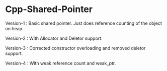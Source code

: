 # Cpp-Shared-Pointer

Version-1 : Basic shared pointer. Just does reference counting of the object on heap.

Version-2 : With Allocator and Deletor support.

Version-3 : Corrected constructor overloading and removed deletor support.

Version-4 : With weak reference count and weak_ptr.
